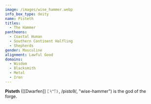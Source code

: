 ```yaml
---
image: /images/wise_hammer.webp
info_box_type: deity
name: Pisteth
titles:
  - The Hammer
pantheons:
  - Coastal Human
  - Southern Continent Halfling
  - Shepherds
gender: Masculine
alignment: Lawful Good
domains:
  - Wisdom
  - Blacksmith
  - Metal
  - Iron
---
```

**Pisteth** ([[Dwarfen]] ᛈᛋ־ᛏᚦ, /pistɛθ/, "wise-hammer") is the god of the forge.